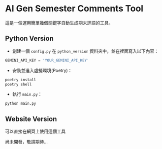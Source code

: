 # AI Gen Semester Comments Tool

這是一個運用簡單幾個關鍵字自動生成期末評語的工具。

## Python Version

- 創建一個 `config.py` 在 `python_version` 資料夾中，並在裡面寫入以下內容：

```python
GEMINI_API_KEY = 'YOUR_GEMINI_API_KEY'
```

- 安裝並進入虛擬環境(Poetry)：

```bash
poetry install
poetry shell
```

- 執行 `main.py`：

```bash
python main.py
```

## Website Version

可以直接在網頁上使用這個工具

尚未開發，敬請期待...
